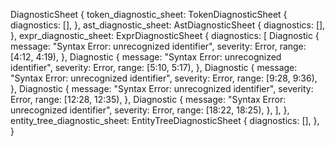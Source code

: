 DiagnosticSheet {
    token_diagnostic_sheet: TokenDiagnosticSheet {
        diagnostics: [],
    },
    ast_diagnostic_sheet: AstDiagnosticSheet {
        diagnostics: [],
    },
    expr_diagnostic_sheet: ExprDiagnosticSheet {
        diagnostics: [
            Diagnostic {
                message: "Syntax Error: unrecognized identifier",
                severity: Error,
                range: [4:12, 4:19),
            },
            Diagnostic {
                message: "Syntax Error: unrecognized identifier",
                severity: Error,
                range: [5:10, 5:17),
            },
            Diagnostic {
                message: "Syntax Error: unrecognized identifier",
                severity: Error,
                range: [9:28, 9:36),
            },
            Diagnostic {
                message: "Syntax Error: unrecognized identifier",
                severity: Error,
                range: [12:28, 12:35),
            },
            Diagnostic {
                message: "Syntax Error: unrecognized identifier",
                severity: Error,
                range: [18:22, 18:25),
            },
        ],
    },
    entity_tree_diagnostic_sheet: EntityTreeDiagnosticSheet {
        diagnostics: [],
    },
}